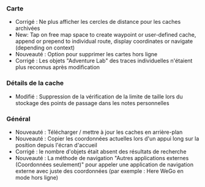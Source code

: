 
### Carte
- Corrigé : Ne plus afficher les cercles de distance pour les caches archivées
- New: Tap on free map space to create waypoint or user-defined cache, append or prepend to individual route, display coordinates or navigate (depending on context)
- Nouveauté : Option pour supprimer les cartes hors ligne
- Corrigé : Les objets "Adventure Lab" des traces individuelles n'étaient plus reconnus après modification

### Détails de la cache
- Modifié : Suppression de la vérification de la limite de taille lors du stockage des points de passage dans les notes personnelles

### Général
- Nouveauté : Télécharger / mettre à jour les caches en arrière-plan
- Nouveauté : Copier les coordonnées actuelles lors d'un appui long sur la position depuis l'écran d'accueil
- Corrigé : le nombre d'objets était absent des résultats de recherche
- Nouveauté : La méthode de navigation "Autres applications externes (Coordonnées seulement)" pour appeler une application de navigation externe avec juste des coordonnées (par exemple : Here WeGo en mode hors ligne)
